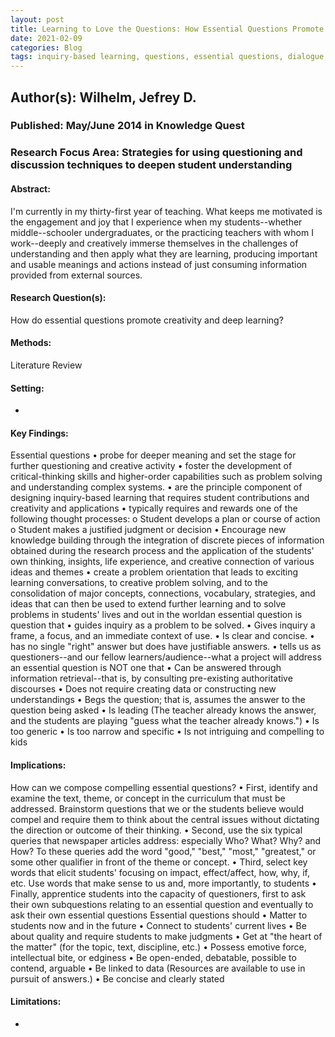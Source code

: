 ```yaml
---
layout: post
title: Learning to Love the Questions: How Essential Questions Promote Creativity and Deep Learning
date: 2021-02-09
categories: Blog
tags: inquiry-based learning, questions, essential questions, dialogue, problem-based literacy
---
```


## Author(s): Wilhelm, Jefrey D.

### Published: May/June 2014 in Knowledge Quest

### Research Focus Area: Strategies for using questioning and discussion techniques to deepen student understanding

#### Abstract:
I'm currently in my thirty-first year of teaching. What keeps me motivated is the engagement and joy that I experience when my students--whether middle--schooler undergraduates, or the practicing teachers with whom I work--deeply and creatively immerse themselves in the challenges of understanding and then apply what they are learning, producing important and usable meanings and actions instead of just consuming information provided from external sources.


#### Research Question(s):
How do essential questions promote creativity and deep learning?


#### Methods:
Literature Review


#### Setting:
-


#### Key Findings:
Essential questions • probe for deeper meaning and set the stage for further questioning and creative activity • foster the development of critical-thinking skills and higher-order capabilities such as problem solving and understanding complex systems. • are the principle component of designing inquiry-based learning that requires student contributions and creativity and applications • typically requires and rewards one of the following thought processes: o Student develops a plan or course of action o Student makes a justified judgment or decision • Encourage new knowledge building through the integration of discrete pieces of information obtained during the research process and the application of the students' own thinking, insights, life experience, and creative connection of various ideas and themes • create a problem orientation that leads to exciting learning conversations, to creative problem solving, and to the consolidation of major concepts, connections, vocabulary, strategies, and ideas that can then be used to extend further learning and to solve problems in students' lives and out in the worldan essential question is question that • guides inquiry as a problem to be solved. • Gives inquiry a frame, a focus, and an immediate context of use. • Is clear and concise. • has no single "right" answer but does have justifiable answers. • tells us as questioners--and our fellow learners/audience--what a project will address an essential question is NOT one that • Can be answered through information retrieval--that is, by consulting pre-existing authoritative discourses • Does not require creating data or constructing new understandings • Begs the question; that is, assumes the answer to the question being asked • Is leading (The teacher already knows the answer, and the students are playing "guess what the teacher already knows.") • Is too generic • Is too narrow and specific • Is not intriguing and compelling to kids 


#### Implications:
How can we compose compelling essential questions? • First, identify and examine the text, theme, or concept in the curriculum that must be addressed. Brainstorm questions that we or the students believe would compel and require them to think about the central issues without dictating the direction or outcome of their thinking. • Second, use the six typical queries that newspaper articles address: especially Who? What? Why? and How? To these queries add the word "good," "best," "most," "greatest," or some other qualifier in front of the theme or concept. • Third, select key words that elicit students' focusing on impact, effect/affect, how, why, if, etc. Use words that make sense to us and, more importantly, to students • Finally, apprentice students into the capacity of questioners, first to ask their own subquestions relating to an essential question and eventually to ask their own essential questions  Essential questions should • Matter to students now and in the future • Connect to students' current lives • Be about quality and require students to make judgments • Get at "the heart of the matter" (for the topic, text, discipline, etc.) • Possess emotive force, intellectual bite, or edginess • Be open-ended, debatable, possible to contend, arguable • Be linked to data (Resources are available to use in pursuit of answers.) • Be concise and clearly stated  


#### Limitations:
-


